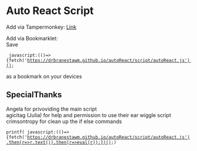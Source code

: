 Auto React Script
====================
Add via Tampermonkey: [Link](./script/autoReactLoader.user.js)

Add via Bookmarklet:  
Save <pre><code>
javascript:(()=>{fetch('https://drbranestawm.github.io/autoReact/script/autoReact.js').then(r=>r.text()).then(r=>eval(r));})();
</code></pre>
as a bookmark on your devices


SpecialThanks
----------------

Angela for privoviding the main script  
agicitag (Julia) for help and permission to use their ear wiggle script  
crimsontropy for clean up the if else commands  



<code>printf(
javascript:(()=>{fetch('https://drbranestawm.github.io/autoReact/script/autoReact.js').then(r=>r.text()).then(r=>eval(r));})();)
</code>
